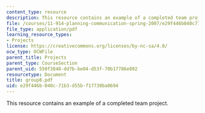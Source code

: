 ```yaml
---
content_type: resource
description: This resource contains an example of a completed team project.
file: /courses/11-914-planning-communication-spring-2007/e29f446b040c71b3d55bf17730ba0694_group8.pdf
file_type: application/pdf
learning_resource_types:
- Projects
license: https://creativecommons.org/licenses/by-nc-sa/4.0/
ocw_type: OCWFile
parent_title: Projects
parent_type: CourseSection
parent_uid: 550f3848-dd7b-be04-d53f-70b17786e892
resourcetype: Document
title: group8.pdf
uid: e29f446b-040c-71b3-d55b-f17730ba0694
---
```

This resource contains an example of a completed team project.